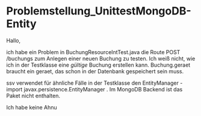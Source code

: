Problemstellung_UnittestMongoDB-Entity
======================================

Hallo,

ich habe ein Problem in BuchungResourceIntTest.java die Route POST /buchungs zum Anlegen einer neuen Buchung zu testen.
Ich weiß nicht, wie ich in der Testklasse eine _gültige_ Buchung erstellen kann. Buchung.geraet braucht ein geraet, das schon in der Datenbank gespeichert sein muss.

ssv verwendet für ähnliche Fälle in der Testklasse den EntityManager - import javax.persistence.EntityManager . Im MongoDB Backend ist das Paket nicht enthalten.

Ich habe keine Ahnu